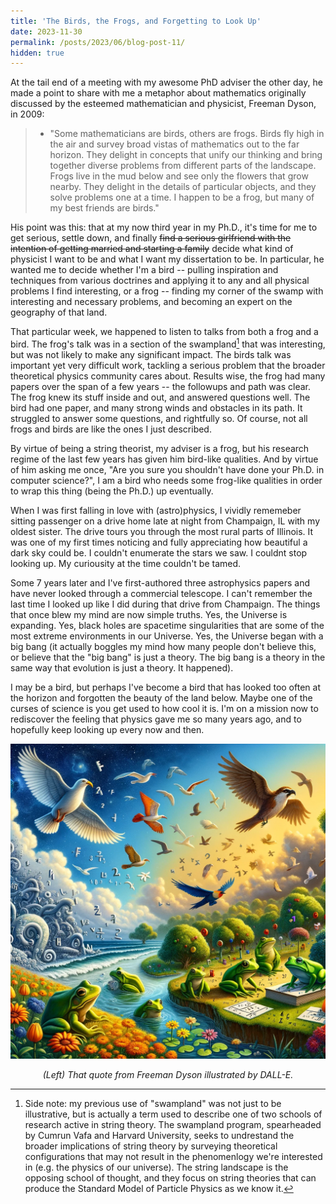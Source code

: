 ```yaml
---
title: 'The Birds, the Frogs, and Forgetting to Look Up'
date: 2023-11-30
permalink: /posts/2023/06/blog-post-11/
hidden: true
---
```


At the tail end of a meeting with my awesome PhD adviser the other day, he made a point to share with me a metaphor about mathematics originally discussed by the esteemed mathematician and physicist, Freeman Dyson, in 2009:

> * "Some mathematicians are birds, others are frogs. Birds fly high in the air and survey broad vistas of mathematics out to the far horizon. They delight in concepts that unify our thinking and bring together diverse problems from different parts of the landscape. Frogs live in the mud below and see only the flowers that grow nearby. They delight in the details of particular objects, and they solve problems one at a time. I happen to be a frog, but many of my best friends are birds."

His point was this: that at my now third year in my Ph.D., it's time for me to get serious, settle down, and finally ~~find a serious girlfriend with the intention of getting married and starting a family~~ decide what kind of physicist I want to be and what I want my dissertation to be. In particular, he wanted me to decide whether I'm a bird -- pulling inspiration and techniques from various doctrines and applying it to any and all physical problems I find interesting, or a frog -- finding my corner of the swamp with interesting and necessary problems, and becoming an expert on the geography of that land.

That particular week, we happened to listen to talks from both a frog and a bird. The frog's talk was in a section of the swampland[^1] that was interesting, but was not likely to make any significant impact. The birds talk was important yet very difficult work, tackling a serious problem that the broader theoretical physics community cares about. Results wise, the frog had many papers over the span of a few years -- the followups and path was clear. The frog knew its stuff inside and out, and answered questions well. The bird had one paper, and many strong winds and obstacles in its path. It struggled to answer some questions, and rightfully so. Of course, not all frogs and birds are like the ones I just described.

[^1]: Side note: my previous use of "swampland" was not just to be illustrative, but is actually a term used to describe one of two schools of research active in string theory. The swampland program, spearheaded by Cumrun Vafa and Harvard University, seeks to undrestand the broader implications of string theory by surveying theoretical configurations that may not result in the phenomenlogy we're interested in (e.g. the physics of our universe). The string landscape is the opposing school of thought, and they focus on string theories that can produce the Standard Model of Particle Physics as we know it.

By virtue of being a string theorist, my adviser is a frog, but his research regime of the last few years has given him bird-like qualities. And by virtue of him asking me once, "Are you sure you shouldn't have done your Ph.D. in computer science?", I am a bird who needs some frog-like qualities in order to wrap this thing (being the Ph.D.) up eventually.

<!-- Alas I am a bird, and trying to accentuate the bird-like qualities Freeman so eloquently described previously. -->

When I was first falling in love with (astro)physics, I vividly rememeber sitting passenger on a drive home late at night from Champaign, IL with my oldest sister. The drive tours you through the most rural parts of Illinois. It was one of my first times noticing and fully appreciating how beautiful a dark sky could be. I couldn't enumerate the stars we saw. I couldnt stop looking up. My curiousity at the time couldn't be tamed.

Some 7 years later and I've first-authored three astrophysics papers and have never looked through a commercial telescope. I can't remember the last time I looked up like I did during that drive from Champaign. The things that once blew my mind are now simple truths. Yes, the Universe is expanding. Yes, black holes are spacetime singularities that are some of the most extreme environments in our Universe. Yes, the Universe began with a big bang (it actually boggles my mind how many people don't believe this, or believe that the "big bang" is just a theory. The big bang is a theory in the same way that evolution is just a theory. It happened).

I may be a bird, but perhaps I've become a bird that has looked too often at the horizon and forgotten the beauty of the land below. Maybe one of the curses of science is you get used to how cool it is. I'm on a mission now to rediscover the feeling that physics gave me so many years ago, and to hopefully keep looking up every now and then.

![birdfrog](/images/birdfrog.png)
<p align="center">
  <em>(Left) That quote from Freeman Dyson illustrated by DALL-E. </em>
</p>

